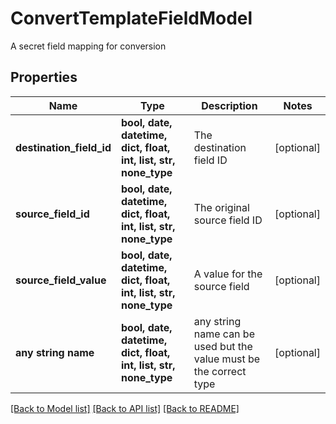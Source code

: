 # ConvertTemplateFieldModel

A secret field mapping for conversion

## Properties
Name | Type | Description | Notes
------------ | ------------- | ------------- | -------------
**destination_field_id** | **bool, date, datetime, dict, float, int, list, str, none_type** | The destination field ID | [optional] 
**source_field_id** | **bool, date, datetime, dict, float, int, list, str, none_type** | The original source field ID | [optional] 
**source_field_value** | **bool, date, datetime, dict, float, int, list, str, none_type** | A value for the source field | [optional] 
**any string name** | **bool, date, datetime, dict, float, int, list, str, none_type** | any string name can be used but the value must be the correct type | [optional]

[[Back to Model list]](../README.md#documentation-for-models) [[Back to API list]](../README.md#documentation-for-api-endpoints) [[Back to README]](../README.md)


